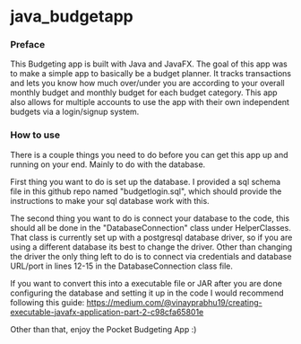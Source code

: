 # java_budgetapp

### Preface
This Budgeting app is built with Java and JavaFX. The goal of this app was to make a simple app to basically be a budget planner. It tracks transactions and lets you know how much over/under you are according to your overall monthly budget and monthly budget for each budget category. This app also allows for multiple accounts to use the app with their own independent budgets via a login/signup system. 

### How to use
There is a couple things you need to do before you can get this app up and running on your end. Mainly to do with the database. 

First thing you want to do is set up the database. I provided a sql schema file in this github repo named "budgetlogin.sql", which should provide the instructions to make your sql database work with this. 

The second thing you want to do is connect your database to the code, this should all be done in the "DatabaseConnection" class under HelperClasses. That class is currently set up with a postgresql database driver, so if you are using a different database its best to change the driver. Other than changing the driver the only thing left to do is to connect via credentials and database URL/port in lines 12-15 in the DatabaseConnection class file.

If you want to convert this into a executable file or JAR after you are done configuring the database and setting it up in the code I would recommend following this guide: https://medium.com/@vinayprabhu19/creating-executable-javafx-application-part-2-c98cfa65801e 

Other than that, enjoy the Pocket Budgeting App :)
